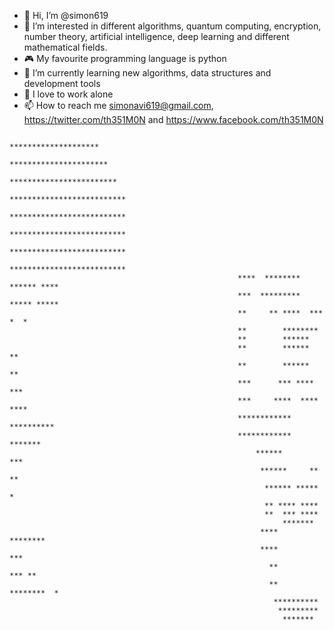 - 👋 Hi, I’m @simon619
- 👀 I’m interested in different algorithms, quantum computing, encryption, number theory, artificial intelligence, deep learning and different mathematical fields.
- 🎮 My favourite programming language is python
- 🌱 I’m currently learning new algorithms, data structures and development tools
- 💞️ I love to work alone
- 📫 How to reach me simonavi619@gmail.com, https://twitter.com/th351M0N and https://www.facebook.com/th351M0N

<!---
simon619/simon619 is a ✨ special ✨ repository because its `README.md` (this file) appears on your GitHub profile.
You can click the Preview link to take a look at your changes.
--->



                                                          ********************                                                
                                                         **********************  
                                                        ************************ 
                                                       **************************
                                                       **************************
                                                       **************************
                                                       **************************
                                                       **************************
                                                       ****  ******** ****** ****
                                                       ***  ********* ***** *****
                                                       **     ** ****  ***   *  *
                                                       **        ********        
                                                       **        ******          
                                                       **        ******        **
                                                       **        ******        **
                                                       ***      *** ****      ***
                                                       ***     ****  ****    ****
                                                       ************  **********  
                                                       ************    *******   
                                                           ******        ***     
                                                            ******     ** **     
                                                             ****** *****  *     
                                                             ** **** ****        
                                                             **  *** ****        
                                                                 *******         
                                                            ****   ********      
                                                            ****        ***      
                                                              **        *** **   
                                                              **   ********  *   
                                                               **********        
                                                                *********        
                                                                 ******* 


